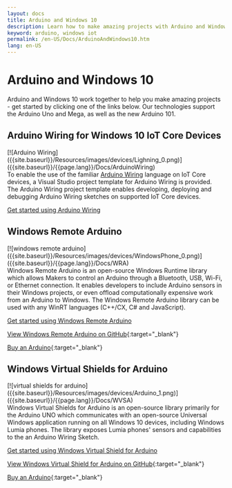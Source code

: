 ```yaml
---
layout: docs
title: Arduino and Windows 10
description: Learn how to make amazing projects with Arduino and Windows 10.
keyword: arduino, windows iot
permalink: /en-US/Docs/ArduinoAndWindows10.htm
lang: en-US
---
```


# Arduino and Windows 10
Arduino and Windows 10 work together to help you make amazing projects - get started by clicking one of the links below. Our technologies support the Arduino Uno and Mega, as well as the new Arduino 101.

## Arduino Wiring for Windows 10 IoT Core Devices

<div class="row">
<div class="col-md-12 col-xs-24" markdown="1">
[![Arduino Wiring]({{site.baseurl}}/Resources/images/devices/Lighning_0.png)]({{site.baseurl}}/{{page.lang}}/Docs/ArduinoWiring)
</div>
<div class="col-md-12 col-xs-24" markdown="1">
To enable the use of the familiar <a href="https://www.arduino.cc/en/Reference/HomePage" target="_blank">Arduino Wiring</a> language on IoT Core devices, a Visual Studio project template for Arduino Wiring is provided.<br/>The Arduino Wiring project template enables developing, deploying and debugging Arduino Wiring sketches on supported IoT Core devices.
	
[Get started using Arduino Wiring]({{site.baseurl}}/{{page.lang}}/Docs/ArduinoWiring)   
</div>
</div>

## Windows Remote Arduino

<div class="row">
<div class="col-md-12 col-xs-24" markdown="1">
[![windows remote arduino]({{site.baseurl}}/Resources/images/devices/WindowsPhone_0.png)]({{site.baseurl}}/{{page.lang}}/Docs/WRA)
</div>
<div class="col-md-12 col-xs-24" markdown="1">
Windows Remote Arduino is an open-source Windows Runtime library which allows Makers to control an Arduino through a Bluetooth, USB, Wi-Fi, or Ethernet connection. It enables developers to include Arduino sensors in their Windows projects, or even offload computationally expensive work from an Arduino to Windows. The Windows Remote Arduino library can be used with any WinRT languages (C++/CX, C# and JavaScript).

[Get started using Windows Remote Arduino]({{site.baseurl}}/{{page.lang}}/Docs/WRALanding)

[View Windows Remote Arduino on GitHub](https://github.com/ms-iot/remote-wiring){:target="_blank"}

[Buy an Arduino](http://store-usa.arduino.cc/){:target="_blank"}
</div>
</div>

## Windows Virtual Shields for Arduino

<div class="row">
<div class="col-md-12 col-xs-24" markdown="1">
[![virtual shields for arduino]({{site.baseurl}}/Resources/images/devices/Arduino_1.png)]({{site.baseurl}}/{{page.lang}}/Docs/WVSA)
</div>
<div class="col-md-12 col-xs-24" markdown="1">
Windows Virtual Shields for Arduino is an open-source library primarily for the Arduino UNO which communicates with an open-source Universal Windows application running on all Windows 10 devices, including Windows Lumia phones. The library exposes Lumia phones' sensors and capabilities to the an Arduino Wiring Sketch.

[Get started using Windows Virtual Shield for Arduino]({{site.baseurl}}/{{page.lang}}/Docs/WVSA)

[View Windows Virtual Shield for Arduino on GitHub](https://github.com/ms-iot/virtual-shields-arduino){:target="_blank"}

[Buy an Arduino](http://store-usa.arduino.cc/){:target="_blank"}
</div>
</div>
